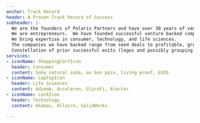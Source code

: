 ```yaml
---
anchor: Track Record
header: A Proven Track Record of Success
subheader: |-
  We are the founders of Polaris Partners and have over 30 years of venture capital and private equity experience.
  We are entrepreneurs.  We have founded successful venture backed companies. [link “companies” to websites] (Living Proof, Icelandic Provisions, Sarah Flint
  We bring expertise in consumer, technology, and life sciences.
  The companies we have backed range from seed deals to profitable, growth stage companies.
  Constellation of prior successful exits (logos and possibly grouping by exit value):
services:
- iconName: ShoppingCartIcon
  header: Consumer
  content: Soho natural soda, au bon pain, living proof, EXOS
- iconName: LaptopIcon
  header: Life Sciences
  content: Adimab, Acceleron, GlycoFi, Alector
- iconName: LockIcon
  header: Technology
  content: Akamai, Allaire, SolidWorks

---
```

